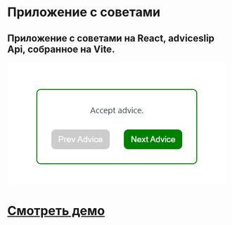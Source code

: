 # Приложение с советами

## Приложение с советами на React, adviceslip Api, собранное на Vite.

![Website Pic](/readmeImg.jpg)

# [Смотреть демо](https://advice-app-two-opal.vercel.app/)